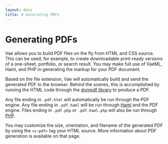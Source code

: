 ```yaml
---
layout: docs
title: # Generating PDFs
---
```


# Generating PDFs

Vae allows you to build PDF files on the fly from HTML and CSS source.
This can be used, for example, to create downloadable print-ready
versions of a one-sheet, portfolio, or search result. You may make full
use of VaeML, Haml, and PHP in generating the markup for your PDF
document.

Based on the file extension, Vae will automatically build and send the
generated PDF to the browser. Behind the scenes, this is accomplished by
running the HTML code through the [dompdf
library](http://www.digitaljunkies.ca/dompdf/) to produce a PDF.

Any file ending in `.pdf.html` will automatically be run through the PDF
engine. Any file ending in `.pdf.haml` will be run through
[Haml](#haml_sass) and the PDF engine. Files ending in `.pdf.php` or
`.pdf.haml.php` will also be run through [PHP](#php_mysql).

You may customize the size, orientation, and filename of the generated
PDF by using the `<v:pdf>` tag your HTML source. More information about
PDF generation is available on that page.
